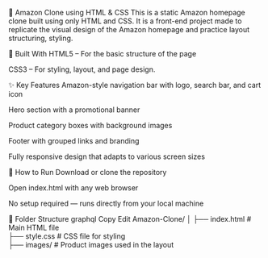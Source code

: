 🛒 Amazon Clone using HTML & CSS
This is a static Amazon homepage clone built using only HTML and CSS. It is a front-end project made to replicate the visual design of the Amazon homepage and practice layout structuring, styling.

🔧 Built With
HTML5 – For the basic structure of the page

CSS3 – For styling, layout, and  page design.


✨ Key Features
Amazon-style navigation bar with logo, search bar, and cart icon

Hero section with a promotional banner

Product category boxes with background images

Footer with grouped links and branding

Fully responsive design that adapts to various screen sizes


🚀 How to Run
Download or clone the repository

Open index.html with any web browser

No setup required — runs directly from your local machine


📁 Folder Structure
graphql
Copy
Edit
Amazon-Clone/
│
├── index.html          # Main HTML file  
├── style.css           # CSS file for styling  
├── images/             # Product images used in the layout  
